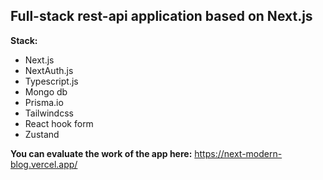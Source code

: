 ## Full-stack rest-api application based on Next.js

**Stack:**
- Next.js
- NextAuth.js
- Typescript.js
- Mongo db
- Prisma.io
- Tailwindcss
- React hook form
- Zustand

**You can evaluate the work of the app here:** https://next-modern-blog.vercel.app/
